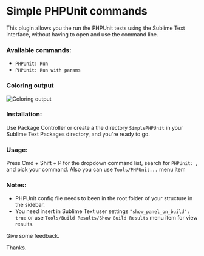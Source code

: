 Simple PHPUnit commands
===============

This plugin allows you the run the PHPUnit tests using the Sublime Text interface, without having to open and use the command line.

### Available commands:

- `PHPUnit: Run`
- `PHPUnit: Run with params`

### Coloring output

![Coloring output](https://raw.github.com/m0nah/SimplePHPUnit-for-Sublime-Text/master/Screen%20Shot.png)

### Installation:
Use Package Controller or create a the directory `SimplePHPUnit` in your Sublime Text Packages directory, and you're ready to go.

### Usage:
Press Cmd + Shift + P for the dropdown command list, search for `PHPUnit: `, and pick your command. Also you can use `Tools/PHPUnit...` menu item

### Notes:
- PHPUnit config file needs to been in the root folder of your structure in the sidebar.
- You need insert in Sublime Text user settings `"show_panel_on_build": true` or use `Tools/Build Results/Show Build Results` menu item for view results.

Give some feedback.

Thanks.
